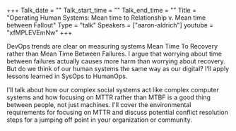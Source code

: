+++
Talk_date = ""
Talk_start_time = ""
Talk_end_time = ""
Title = "Operating Human Systems: Mean time to Relationship v. Mean time between Fallout"
Type = "talk"
Speakers = ["aaron-aldrich"]
youtube = "xfMPLEVEmNw"
+++

DevOps trends are clear on measuring systems Mean Time To Recovery rather than Mean Time Between Failures. I argue that worrying about time between failures actually causes more harm than worrying about recovery. But do we think of our human systems the same way as our digital? I’ll apply lessons learned in SysOps to HumanOps.

I’ll talk about how our complex social systems act like complex computer systems and how focusing on MTTR rather than MTBF is a good thing between people, not just machines. I'll cover the environmental requirements for focusing on MTTR and discuss potential conflict resolution steps for a jumping off point in your organization or community.